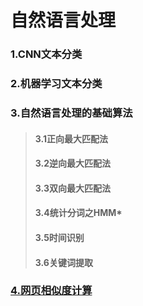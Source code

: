 # 自然语言处理
### 1.CNN文本分类
### 2.机器学习文本分类
### 3.自然语言处理的基础算法
>#### 3.1正向最大匹配法
>#### 3.2逆向最大匹配法
>#### 3.3双向最大匹配法
>#### 3.4统计分词之HMM*
>#### 3.5时间识别
>#### 3.6关键词提取
### [4.网页相似度计算](https://github.com/orangerfun/NLP/tree/master/%E7%BD%91%E9%A1%B5%E7%9B%B8%E4%BC%BC%E5%BA%A6%E8%AE%A1%E7%AE%97)

